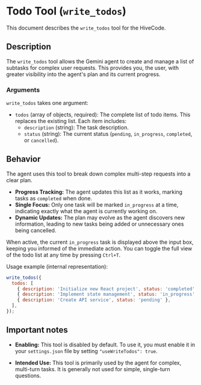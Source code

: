 # Todo Tool (`write_todos`)

This document describes the `write_todos` tool for the HiveCode.

## Description

The `write_todos` tool allows the Gemini agent to create and manage a list of
subtasks for complex user requests. This provides you, the user, with greater
visibility into the agent's plan and its current progress.

### Arguments

`write_todos` takes one argument:

- `todos` (array of objects, required): The complete list of todo items. This
  replaces the existing list. Each item includes:
  - `description` (string): The task description.
  - `status` (string): The current status (`pending`, `in_progress`,
    `completed`, or `cancelled`).

## Behavior

The agent uses this tool to break down complex multi-step requests into a clear
plan.

- **Progress Tracking:** The agent updates this list as it works, marking tasks
  as `completed` when done.
- **Single Focus:** Only one task will be marked `in_progress` at a time,
  indicating exactly what the agent is currently working on.
- **Dynamic Updates:** The plan may evolve as the agent discovers new
  information, leading to new tasks being added or unnecessary ones being
  cancelled.

When active, the current `in_progress` task is displayed above the input box,
keeping you informed of the immediate action. You can toggle the full view of
the todo list at any time by pressing `Ctrl+T`.

Usage example (internal representation):

```javascript
write_todos({
  todos: [
    { description: 'Initialize new React project', status: 'completed' },
    { description: 'Implement state management', status: 'in_progress' },
    { description: 'Create API service', status: 'pending' },
  ],
});
```

## Important notes

- **Enabling:** This tool is disabled by default. To use it, you must enable it
  in your `settings.json` file by setting `"useWriteTodos": true`.

- **Intended Use:** This tool is primarily used by the agent for complex,
  multi-turn tasks. It is generally not used for simple, single-turn questions.
